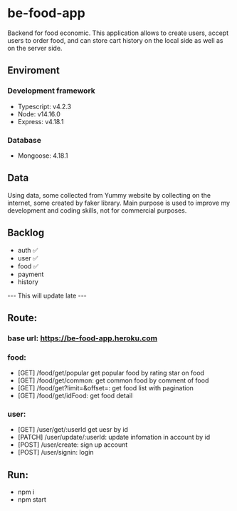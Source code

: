 # be-food-app
Backend for food economic. This application allows to create users, accept users to order food, and can store cart history on the local side as well as on the server side.

## Enviroment

### Development framework
- Typescript: v4.2.3
- Node: v14.16.0
- Express: v4.18.1

### Database 
- Mongoose: 4.18.1

## Data
Using data, some collected from Yummy website by collecting on the internet, some created by faker library. Main purpose is used to improve my development and coding skills, not for commercial purposes.  

## Backlog
- auth                ✅
- user                ✅
- food                ✅
- payment             
- history             

--- This will update late ---

## Route:

### base url: https://be-food-app.heroku.com

### food: 
- [GET] /food/get/popular  get popular food by rating star on food
- [GET] /food/get/common: get common food by comment of food
- [GET] /food/get?limit=&offset=: get food list with pagination
- [GET] /food/get/idFood: get food detail

### user: 
- [GET] /user/get/:userId  get uesr by id
- [PATCH] /user/update/:userId: update infomation in account by id
- [POST] /user/create: sign up account
- [POST] /user/signin: login 

## Run:
- npm i
- npm start
